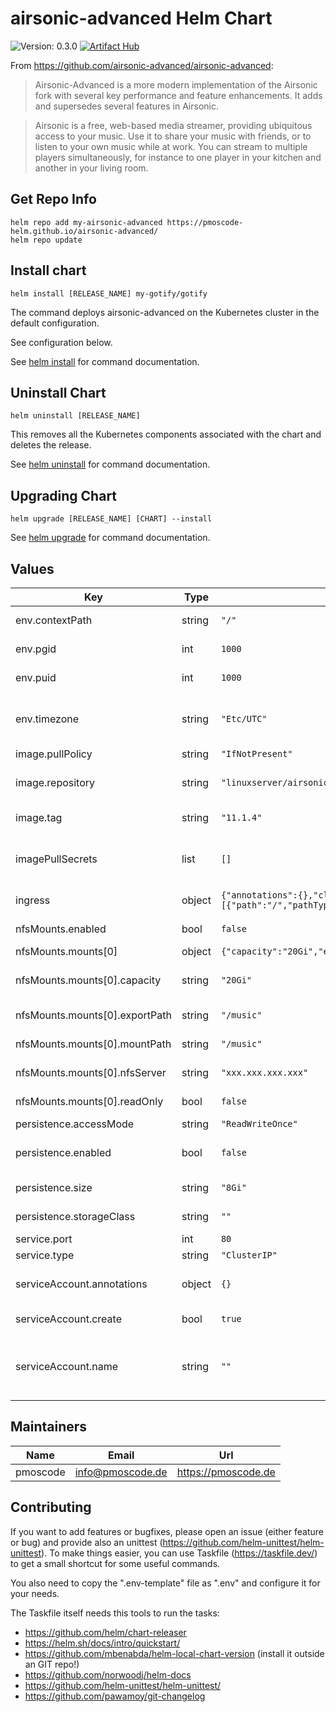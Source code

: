 # airsonic-advanced Helm Chart
![Version: 0.3.0](https://img.shields.io/badge/Version-0.3.0-informational?style=flat-square)
[![Artifact Hub](https://img.shields.io/endpoint?url=https://artifacthub.io/badge/repository/airsonic-advanced)](https://artifacthub.io/packages/search?repo=airsonic-advanced)

From https://github.com/airsonic-advanced/airsonic-advanced:
> Airsonic-Advanced is a more modern implementation of the Airsonic fork with several key performance and feature enhancements. It adds and supersedes several features in Airsonic.

> Airsonic is a free, web-based media streamer, providing ubiquitous access to your music. Use it to share your music with friends, or to listen to your own music while at work. You can stream to multiple players simultaneously, for instance to one player in your kitchen and another in your living room.

## Get Repo Info

    helm repo add my-airsonic-advanced https://pmoscode-helm.github.io/airsonic-advanced/
    helm repo update

## Install chart

    helm install [RELEASE_NAME] my-gotify/gotify

The command deploys airsonic-advanced on the Kubernetes cluster in the default configuration.

See configuration below.

See [helm install](https://helm.sh/docs/helm/helm_install/) for command documentation.

## Uninstall Chart

    helm uninstall [RELEASE_NAME]

This removes all the Kubernetes components associated with the chart and deletes the release.

See [helm uninstall](https://helm.sh/docs/helm/helm_uninstall/) for command documentation.

## Upgrading Chart

    helm upgrade [RELEASE_NAME] [CHART] --install

See [helm upgrade](https://helm.sh/docs/helm/helm_upgrade/) for command documentation.

## Values

| Key | Type | Default | Description |
|-----|------|---------|-------------|
| env.contextPath | string | `"/"` | URI path on tomcat |
| env.pgid | int | `1000` | group id for container user |
| env.puid | int | `1000` | user id for container |
| env.timezone | string | `"Etc/UTC"` | timezone, airsonic-advanced will use |
| image.pullPolicy | string | `"IfNotPresent"` | pull policy |
| image.repository | string | `"linuxserver/airsonic-advanced"` | repository with airsonic-advanced image |
| image.tag | string | `"11.1.4"` | current version of the image |
| imagePullSecrets | list | `[]` | imagePullSecrets (not needed, if default image is used) |
| ingress | object | `{"annotations":{},"className":"","enabled":false,"hosts":[{"host":"chart-example.local","paths":[{"path":"/","pathType":"ImplementationSpecific"}]}],"tls":[]}` | Configure ingress |
| nfsMounts.enabled | bool | `false` | enable mounting of nfs exports |
| nfsMounts.mounts[0] | object | `{"capacity":"20Gi","exportPath":"/music","mountPath":"/music","name":"music","nfsServer":"xxx.xxx.xxx.xxx","readOnly":false}` | name of mount |
| nfsMounts.mounts[0].capacity | string | `"20Gi"` | desired capacity (usually not needed for nfs) |
| nfsMounts.mounts[0].exportPath | string | `"/music"` | export path on nfs server |
| nfsMounts.mounts[0].mountPath | string | `"/music"` | mount path on container |
| nfsMounts.mounts[0].nfsServer | string | `"xxx.xxx.xxx.xxx"` | ip or dns of nfs server |
| nfsMounts.mounts[0].readOnly | bool | `false` | mark mount as readonly |
| persistence.accessMode | string | `"ReadWriteOnce"` | accessMode |
| persistence.enabled | bool | `false` | enable persistence when true |
| persistence.size | string | `"8Gi"` | default storage size |
| persistence.storageClass | string | `""` | actual storageClass |
| service.port | int | `80` |  |
| service.type | string | `"ClusterIP"` |  |
| serviceAccount.annotations | object | `{}` | add annotations to serviceAccount |
| serviceAccount.create | bool | `true` | enable serviceAccount |
| serviceAccount.name | string | `""` | name of the serviceAccount (will be generated if empty) |

## Maintainers

| Name | Email | Url |
| ---- | ------ | --- |
| pmoscode | <info@pmoscode.de> | <https://pmoscode.de> |

## Contributing

If you want to add features or bugfixes, please open an issue (either feature or bug) and provide also an unittest (https://github.com/helm-unittest/helm-unittest).
To make things easier, you can use Taskfile (https://taskfile.dev/) to get a small shortcut for some useful commands.

You also need to copy the ".env-template" file as ".env" and configure it for your needs.

The Taskfile itself needs this tools to run the tasks:
- https://github.com/helm/chart-releaser
- https://helm.sh/docs/intro/quickstart/
- https://github.com/mbenabda/helm-local-chart-version (install it outside an GIT repo!)
- https://github.com/norwoodj/helm-docs
- https://github.com/helm-unittest/helm-unittest/
- https://github.com/pawamoy/git-changelog
